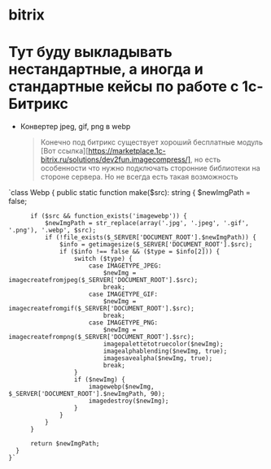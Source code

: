 # bitrix
# Тут буду выкладывать нестандартные, а иногда и стандартные кейсы по работе с 1с-Битрикс

+ Конвертер jpeg, gif, png в webp
  > Конечно под битрикс существует хороший бесплатные модуль [Вот ссылка][https://marketplace.1c-bitrix.ru/solutions/dev2fun.imagecompress/], но есть особенности что нужно подключать сторонние библиотеки на стороне сервера. Но не всегда есть такая возможность
  
`class Webp
     {
      public static function make($src): string
      {
          $newImgPath = false;

          if ($src && function_exists('imagewebp')) {
              $newImgPath = str_replace(array('.jpg', '.jpeg', '.gif', '.png'), '.webp', $src);
              if (!file_exists($_SERVER['DOCUMENT_ROOT'].$newImgPath)) {
                  $info = getimagesize($_SERVER['DOCUMENT_ROOT'].$src);
                  if ($info !== false && ($type = $info[2])) {
                      switch ($type) {
                          case IMAGETYPE_JPEG:
                              $newImg = imagecreatefromjpeg($_SERVER['DOCUMENT_ROOT'].$src);
                              break;
                          case IMAGETYPE_GIF:
                              $newImg = imagecreatefromgif($_SERVER['DOCUMENT_ROOT'].$src);
                              break;
                          case IMAGETYPE_PNG:
                              $newImg = imagecreatefrompng($_SERVER['DOCUMENT_ROOT'].$src);
                              imagepalettetotruecolor($newImg);
                              imagealphablending($newImg, true);
                              imagesavealpha($newImg, true);
                              break;
                      }
                      if ($newImg) {
                          imagewebp($newImg, $_SERVER['DOCUMENT_ROOT'].$newImgPath, 90);
                          imagedestroy($newImg);
                      }
                  }
              }
          }

          return $newImgPath;
      }
    }`
